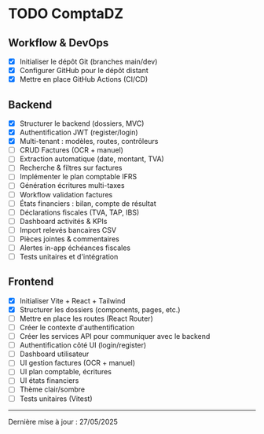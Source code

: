 # TODO ComptaDZ

## Workflow & DevOps
- [x] Initialiser le dépôt Git (branches main/dev)
- [x] Configurer GitHub pour le dépôt distant
- [x] Mettre en place GitHub Actions (CI/CD)

## Backend
- [x] Structurer le backend (dossiers, MVC)
- [x] Authentification JWT (register/login)
- [x] Multi-tenant : modèles, routes, contrôleurs
- [ ] CRUD Factures (OCR + manuel)
- [ ] Extraction automatique (date, montant, TVA)
- [ ] Recherche & filtres sur factures
- [ ] Implémenter le plan comptable IFRS
- [ ] Génération écritures multi-taxes
- [ ] Workflow validation factures
- [ ] États financiers : bilan, compte de résultat
- [ ] Déclarations fiscales (TVA, TAP, IBS)
- [ ] Dashboard activités & KPIs
- [ ] Import relevés bancaires CSV
- [ ] Pièces jointes & commentaires
- [ ] Alertes in-app échéances fiscales
- [ ] Tests unitaires et d'intégration

## Frontend
- [x] Initialiser Vite + React + Tailwind
- [x] Structurer les dossiers (components, pages, etc.)
- [ ] Mettre en place les routes (React Router)
- [ ] Créer le contexte d'authentification
- [ ] Créer les services API pour communiquer avec le backend
- [ ] Authentification côté UI (login/register)
- [ ] Dashboard utilisateur
- [ ] UI gestion factures (OCR + manuel)
- [ ] UI plan comptable, écritures
- [ ] UI états financiers
- [ ] Thème clair/sombre
- [ ] Tests unitaires (Vitest)

---

Dernière mise à jour : 27/05/2025
